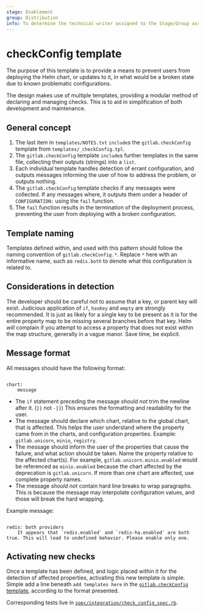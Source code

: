 ```yaml
---
stage: Enablement
group: Distribution
info: To determine the technical writer assigned to the Stage/Group associated with this page, see https://about.gitlab.com/handbook/engineering/ux/technical-writing/#designated-technical-writers
---
```


# checkConfig template

The purpose of this template is to provide a means to prevent users from deploying the Helm chart, or updates to it, in what would be a broken state due to known problematic configurations.

The design makes use of multiple templates, providing a modular method of declaring and managing checks. This is to aid in simplification of both development and maintenance.

## General concept

1. The last item in `templates/NOTES.txt` `include`s the `gitlab.checkConfig` template from `templates/_checkConfig.tpl`.
1. The `gitlab.checkConfig` template `include`s further templates in the same file, collecting their outputs (strings) into a `list`.
1. Each individual template handles detection of errant configuration, and outputs messages informing the user of how to address the problem, or outputs nothing.
1. The `gitlab.checkConfig` template checks if any messages were collected. If any messages where, it outputs them under a header of `CONFIGURATION:` using the `fail` function.
1. The `fail` function results in the termination of the deployment process, preventing the user from deploying with a broken configuration.

## Template naming

Templates defined within, and used with this pattern should follow the naming convention of `gitlab.checkConfig.*`. Replace `*` here with an informative name, such as `redis.both` to denote what this configuration is related to.

## Considerations in detection

The developer should be careful not to assume that a key, or parent key will exist. Judicious application of `if`, `hasKey` and `empty` are strongly recommended. It is just as likely for a single key to be present as it is for the entire property map to be missing several branches before that key. Helm _will_ complain if you attempt to access a property that does not exist within the map structure, generally in a vague manor. Save time, be explicit.

## Message format

All messages should have the following format:

```plaintext

chart:
    message
```

- The `if` statement preceding the message _should not_ trim the newline after it. (`}}` not `-}}`) This ensures the formatting and readability for the user.
- The message should declare which chart, relative to the global chart, that is affected. This helps the user understand where the property came from in the charts, and configuration properties. Example: `gitlab.unicorn`, `minio`, `registry`.
- The message should inform the user of the properties that cause the failure, and what action should be taken. Name the property relative to the affected chart(s). For example, `gitlab.unicorn.minio.enabled` would be referenced as `minio.enabled` because the chart affected by the deprecation is `gitlab.unicorn`. If more than one chart are affected, use complete property names.
- The message _should not_ contain hard line breaks to wrap paragraphs. This is because the message may interpolate configuration values, and those will break the hard wrapping.

Example message:

```plaintext

redis: both providers
    It appears that `redis.enabled` and `redis-ha.enabled` are both true. This will lead to undefined behavior. Please enable only one.
```

## Activating new checks

Once a template has been defined, and logic placed within it for the detection of affected properties, activating this new template is simple. Simple add a line beneath `add templates here` in the [`gitlab.checkConfig` template](https://gitlab.com/gitlab-org/charts/gitlab/blob/master/templates/_checkConfig.tpl), according to the format presented.

Corresponding tests live in [`spec/integration/check_config_spec.rb`](https://gitlab.com/gitlab-org/charts/gitlab/blob/master/spec/integration/check_config_spec.rb).
